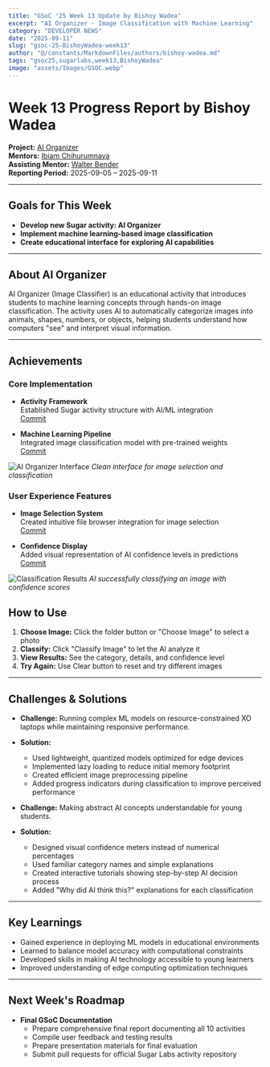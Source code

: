 ```yaml
---
title: "GSoC '25 Week 13 Update by Bishoy Wadea"
excerpt: "AI Organizer - Image Classification with Machine Learning"
category: "DEVELOPER NEWS"
date: "2025-09-11"
slug: "gsoc-25-BishoyWadea-week13"
author: "@/constants/MarkdownFiles/authors/bishoy-wadea.md"
tags: "gsoc25,sugarlabs,week13,BishoyWadea"
image: "assets/Images/GSOC.webp"
---
```


# Week 13 Progress Report by Bishoy Wadea

**Project:** [AI Organizer](https://github.com/Bishoywadea/AI-Organizer)  
**Mentors:** [Ibiam Chihurumnaya](https://github.com/chimosky)  
**Assisting Mentor:** [Walter Bender](https://github.com/walterbender/)  
**Reporting Period:** 2025-09-05 – 2025-09-11 

---

## Goals for This Week

- **Develop new Sugar activity: AI Organizer**
- **Implement machine learning-based image classification**
- **Create educational interface for exploring AI capabilities**

---

## About AI Organizer

AI Organizer (Image Classifier) is an educational activity that introduces students to machine learning concepts through hands-on image classification. The activity uses AI to automatically categorize images into animals, shapes, numbers, or objects, helping students understand how computers "see" and interpret visual information.

---

## Achievements

### Core Implementation

- **Activity Framework**  
  Established Sugar activity structure with AI/ML integration  
  [Commit]()

- **Machine Learning Pipeline**  
  Integrated image classification model with pre-trained weights  
  [Commit](https://github.com/Bishoywadea/AI-Organizer/commit/ee311244568cbf8aa88d56515efc37889939698f)


![AI Organizer Interface](https://raw.githubusercontent.com/Bishoywadea/AI-Organizer/refs/heads/main/screen_shots/01.png)
*Clean interface for image selection and classification*

### User Experience Features

- **Image Selection System**  
  Created intuitive file browser integration for image selection  
  [Commit](https://github.com/Bishoywadea/AI-Organizer/commit/ed66375ebdd4d0641762e6f08b3b54ce248865d5)

- **Confidence Display**  
  Added visual representation of AI confidence levels in predictions  
  [Commit](https://github.com/Bishoywadea/AI-Organizer/commit/388df0ba44d9816ad496e53e6d02427bd4a24f2c)


![Classification Results](https://raw.githubusercontent.com/Bishoywadea/AI-Organizer/refs/heads/main/screen_shots/02.png)
*AI successfully classifying an image with confidence scores*

## How to Use

1. **Choose Image:** Click the folder button or "Choose Image" to select a photo
2. **Classify:** Click "Classify Image" to let the AI analyze it
3. **View Results:** See the category, details, and confidence level
4. **Try Again:** Use Clear button to reset and try different images

---

## Challenges & Solutions

- **Challenge:** Running complex ML models on resource-constrained XO laptops while maintaining responsive performance.

- **Solution:**  
  - Used lightweight, quantized models optimized for edge devices
  - Implemented lazy loading to reduce initial memory footprint
  - Created efficient image preprocessing pipeline
  - Added progress indicators during classification to improve perceived performance

- **Challenge:** Making abstract AI concepts understandable for young students.

- **Solution:**  
  - Designed visual confidence meters instead of numerical percentages
  - Used familiar category names and simple explanations
  - Created interactive tutorials showing step-by-step AI decision process
  - Added "Why did AI think this?" explanations for each classification

---

## Key Learnings

- Gained experience in deploying ML models in educational environments
- Learned to balance model accuracy with computational constraints
- Developed skills in making AI technology accessible to young learners
- Improved understanding of edge computing optimization techniques

---
## Next Week's Roadmap

- **Final GSoC Documentation**
  - Prepare comprehensive final report documenting all 10 activities
  - Compile user feedback and testing results
  - Prepare presentation materials for final evaluation
  - Submit pull requests for official Sugar Labs activity repository